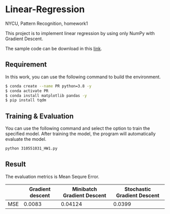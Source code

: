 # Linear-Regression
NYCU, Pattern Recognition, homework1 

This project is to implement linear regression by using only NumPy with Gradient Descent.

The sample code can be download in this [link](https://github.com/NCTU-VRDL/CS_AT0828/tree/main/HW1).

## Requirement

In this work, you can use the following command to build the environment.

```bash
$ conda create --name PR python=3.8 -y
$ conda activate PR
$ conda install matplotlib pandas -y
$ pip install tqdm
```

## Training & Evaluation 

You can use the following  command and select the option to train  the specified model. After training the model, the program will automatically evaluate the model. 

```bash
python 310551031_HW1.py
```

## Result

The evaluation metrics is Mean Sequre Error.

|     | Gradient descent | Minibatch Gradient Descent | Stochastic Gradient Descent |
|-----|------------------|----------------------------|-----------------------------|
| MSE | 0.0083           | 0.04124                    | 0.0399                      |


